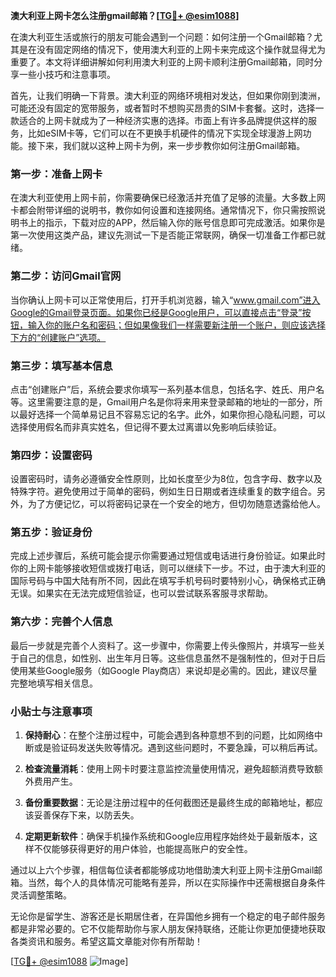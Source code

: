 **澳大利亚上网卡怎么注册gmail邮箱？[[TG💪+ @esim1088](https://t.me/s/esim1088)]**

在澳大利亚生活或旅行的朋友可能会遇到一个问题：如何注册一个Gmail邮箱？尤其是在没有固定网络的情况下，使用澳大利亚的上网卡来完成这个操作就显得尤为重要了。本文将详细讲解如何利用澳大利亚的上网卡顺利注册Gmail邮箱，同时分享一些小技巧和注意事项。

首先，让我们明确一下背景。澳大利亚的网络环境相对发达，但如果你刚到澳洲，可能还没有固定的宽带服务，或者暂时不想购买昂贵的SIM卡套餐。这时，选择一款适合的上网卡就成为了一种经济实惠的选择。市面上有许多品牌提供这样的服务，比如eSIM卡等，它们可以在不更换手机硬件的情况下实现全球漫游上网功能。接下来，我们就以这种上网卡为例，来一步步教你如何注册Gmail邮箱。

### **第一步：准备上网卡**
在澳大利亚使用上网卡前，你需要确保已经激活并充值了足够的流量。大多数上网卡都会附带详细的说明书，教你如何设置和连接网络。通常情况下，你只需按照说明书上的指示，下载对应的APP，然后输入你的账号信息即可完成激活。如果你是第一次使用这类产品，建议先测试一下是否能正常联网，确保一切准备工作都已就绪。

### **第二步：访问Gmail官网**
当你确认上网卡可以正常使用后，打开手机浏览器，输入“www.gmail.com”进入Google的Gmail登录页面。如果你已经是Google用户，可以直接点击“登录”按钮，输入你的账户名和密码；但如果像我们一样需要新注册一个账户，则应该选择下方的“创建账户”选项。

### **第三步：填写基本信息**
点击“创建账户”后，系统会要求你填写一系列基本信息，包括名字、姓氏、用户名等。这里需要注意的是，Gmail用户名是你将来用来登录邮箱的地址的一部分，所以最好选择一个简单易记且不容易忘记的名字。此外，如果你担心隐私问题，可以选择使用假名而非真实姓名，但记得不要太过离谱以免影响后续验证。

### **第四步：设置密码**
设置密码时，请务必遵循安全性原则，比如长度至少为8位，包含字母、数字以及特殊字符。避免使用过于简单的密码，例如生日日期或者连续重复的数字组合。另外，为了方便记忆，可以将密码记录在一个安全的地方，但切勿随意透露给他人。

### **第五步：验证身份**
完成上述步骤后，系统可能会提示你需要通过短信或电话进行身份验证。如果此时你的上网卡能够接收短信或拨打电话，则可以继续下一步。不过，由于澳大利亚的国际号码与中国大陆有所不同，因此在填写手机号码时要特别小心，确保格式正确无误。如果实在无法完成短信验证，也可以尝试联系客服寻求帮助。

### **第六步：完善个人信息**
最后一步就是完善个人资料了。这一步骤中，你需要上传头像照片，并填写一些关于自己的信息，如性别、出生年月日等。这些信息虽然不是强制性的，但对于日后使用某些Google服务（如Google Play商店）来说却是必需的。因此，建议尽量完整地填写相关信息。

### **小贴士与注意事项**
1. **保持耐心**：在整个注册过程中，可能会遇到各种意想不到的问题，比如网络中断或是验证码发送失败等情况。遇到这些问题时，不要急躁，可以稍后再试。
   
2. **检查流量消耗**：使用上网卡时要注意监控流量使用情况，避免超额消费导致额外费用产生。

3. **备份重要数据**：无论是注册过程中的任何截图还是最终生成的邮箱地址，都应该妥善保存下来，以防丢失。

4. **定期更新软件**：确保手机操作系统和Google应用程序始终处于最新版本，这样不仅能够获得更好的用户体验，也能提高账户的安全性。

通过以上六个步骤，相信每位读者都能够成功地借助澳大利亚上网卡注册Gmail邮箱。当然，每个人的具体情况可能略有差异，所以在实际操作中还需根据自身条件灵活调整策略。

无论你是留学生、游客还是长期居住者，在异国他乡拥有一个稳定的电子邮件服务都是非常必要的。它不仅能帮助你与家人朋友保持联络，还能让你更加便捷地获取各类资讯和服务。希望这篇文章能对你有所帮助！

[[TG💪+ @esim1088](https://t.me/s/esim1088) ![Image](https://i.postimg.cc/4NQfJmqS/Snipaste-2025-05-13-00-14-12.png)]
